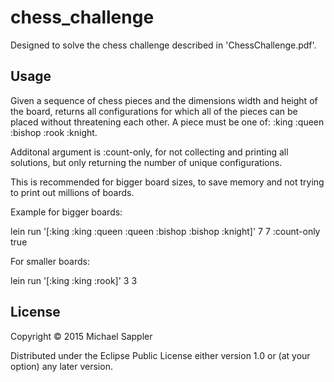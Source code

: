 # chess_challenge

Designed to solve the chess challenge described in 'ChessChallenge.pdf'.

## Usage

Given a sequence of chess pieces and the dimensions width and height
of the board, returns all configurations for which all of the pieces can be placed
without threatening each other.
A piece must be one of: :king :queen :bishop :rook :knight.

Additonal argument is :count-only, for not collecting and printing all solutions, but only returning
the number of unique configurations.

This is recommended for bigger board sizes, to save memory and not trying to print out millions of boards.

Example for bigger boards:

lein run '[:king :king :queen :queen :bishop :bishop :knight]' 7 7 :count-only true

For smaller boards:

lein run '[:king :king :rook]' 3 3

## License

Copyright © 2015 Michael Sappler

Distributed under the Eclipse Public License either version 1.0 or (at
your option) any later version.
